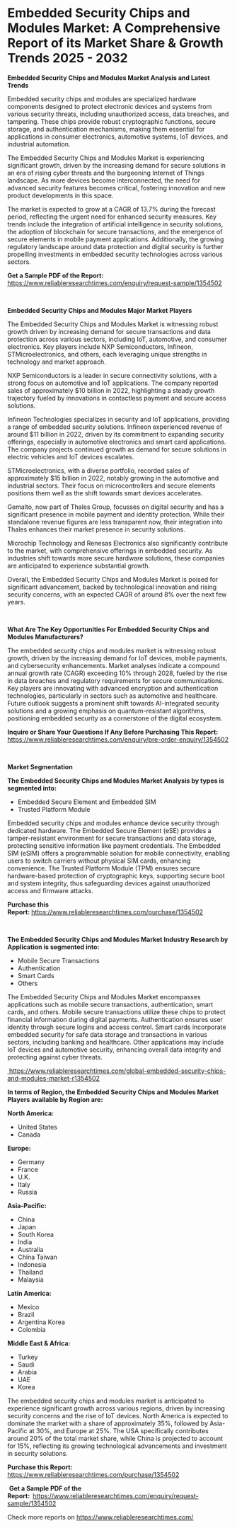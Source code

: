 <p><h1>Embedded Security Chips and Modules Market: A Comprehensive Report of its Market Share & Growth Trends 2025 - 2032</h1></p><p><strong>Embedded Security Chips and Modules Market Analysis and Latest Trends</strong></p>
<p><p>Embedded security chips and modules are specialized hardware components designed to protect electronic devices and systems from various security threats, including unauthorized access, data breaches, and tampering. These chips provide robust cryptographic functions, secure storage, and authentication mechanisms, making them essential for applications in consumer electronics, automotive systems, IoT devices, and industrial automation.</p><p>The Embedded Security Chips and Modules Market is experiencing significant growth, driven by the increasing demand for secure solutions in an era of rising cyber threats and the burgeoning Internet of Things landscape. As more devices become interconnected, the need for advanced security features becomes critical, fostering innovation and new product developments in this space. </p><p>The market is expected to grow at a CAGR of 13.7% during the forecast period, reflecting the urgent need for enhanced security measures. Key trends include the integration of artificial intelligence in security solutions, the adoption of blockchain for secure transactions, and the emergence of secure elements in mobile payment applications. Additionally, the growing regulatory landscape around data protection and digital security is further propelling investments in embedded security technologies across various sectors.</p></p>
<p><strong>Get a Sample PDF of the Report:&nbsp;</strong> <a href="https://www.reliableresearchtimes.com/enquiry/request-sample/1354502?utm_campaign=3585&utm_medium=2&utm_source=Github&utm_content=ia&utm_term=07042025&utm_id=embedded-security-chips-and-modules">https://www.reliableresearchtimes.com/enquiry/request-sample/1354502</a></p>
<p>&nbsp;</p>
<p><strong>Embedded Security Chips and Modules Major Market Players</strong></p>
<p><p>The Embedded Security Chips and Modules Market is witnessing robust growth driven by increasing demand for secure transactions and data protection across various sectors, including IoT, automotive, and consumer electronics. Key players include NXP Semiconductors, Infineon, STMicroelectronics, and others, each leveraging unique strengths in technology and market approach.</p><p>NXP Semiconductors is a leader in secure connectivity solutions, with a strong focus on automotive and IoT applications. The company reported sales of approximately $10 billion in 2022, highlighting a steady growth trajectory fueled by innovations in contactless payment and secure access solutions.</p><p>Infineon Technologies specializes in security and IoT applications, providing a range of embedded security solutions. Infineon experienced revenue of around $11 billion in 2022, driven by its commitment to expanding security offerings, especially in automotive electronics and smart card applications. The company projects continued growth as demand for secure solutions in electric vehicles and IoT devices escalates.</p><p>STMicroelectronics, with a diverse portfolio, recorded sales of approximately $15 billion in 2022, notably growing in the automotive and industrial sectors. Their focus on microcontrollers and secure elements positions them well as the shift towards smart devices accelerates.</p><p>Gemalto, now part of Thales Group, focusses on digital security and has a significant presence in mobile payment and identity protection. While their standalone revenue figures are less transparent now, their integration into Thales enhances their market presence in security solutions.</p><p>Microchip Technology and Renesas Electronics also significantly contribute to the market, with comprehensive offerings in embedded security. As industries shift towards more secure hardware solutions, these companies are anticipated to experience substantial growth.</p><p>Overall, the Embedded Security Chips and Modules Market is poised for significant advancement, backed by technological innovation and rising security concerns, with an expected CAGR of around 8% over the next few years.</p></p>
<p>&nbsp;</p>
<p><strong>What Are The Key Opportunities For Embedded Security Chips and Modules Manufacturers?</strong></p>
<p><p>The embedded security chips and modules market is witnessing robust growth, driven by the increasing demand for IoT devices, mobile payments, and cybersecurity enhancements. Market analyses indicate a compound annual growth rate (CAGR) exceeding 10% through 2028, fueled by the rise in data breaches and regulatory requirements for secure communications. Key players are innovating with advanced encryption and authentication technologies, particularly in sectors such as automotive and healthcare. Future outlook suggests a prominent shift towards AI-integrated security solutions and a growing emphasis on quantum-resistant algorithms, positioning embedded security as a cornerstone of the digital ecosystem.</p></p>
<p><strong>Inquire or Share Your Questions If Any Before Purchasing This Report:</strong> <a href="https://www.reliableresearchtimes.com/enquiry/pre-order-enquiry/1354502?utm_campaign=3585&utm_medium=2&utm_source=Github&utm_content=ia&utm_term=07042025&utm_id=embedded-security-chips-and-modules">https://www.reliableresearchtimes.com/enquiry/pre-order-enquiry/1354502</a></p>
<p>&nbsp;</p>
<p><strong>Market Segmentation</strong></p>
<p><strong>The Embedded Security Chips and Modules Market Analysis by types is segmented into:</strong></p>
<p><ul><li>Embedded Secure Element and Embedded SIM</li><li>Trusted Platform Module</li></ul></p>
<p><p>Embedded security chips and modules enhance device security through dedicated hardware. The Embedded Secure Element (eSE) provides a tamper-resistant environment for secure transactions and data storage, protecting sensitive information like payment credentials. The Embedded SIM (eSIM) offers a programmable solution for mobile connectivity, enabling users to switch carriers without physical SIM cards, enhancing convenience. The Trusted Platform Module (TPM) ensures secure hardware-based protection of cryptographic keys, supporting secure boot and system integrity, thus safeguarding devices against unauthorized access and firmware attacks.</p></p>
<p><strong>Purchase this Report:&nbsp;</strong><a href="https://www.reliableresearchtimes.com/purchase/1354502?utm_campaign=3585&utm_medium=2&utm_source=Github&utm_content=ia&utm_term=07042025&utm_id=embedded-security-chips-and-modules">https://www.reliableresearchtimes.com/purchase/1354502</a></p>
<p>&nbsp;</p>
<p><strong>The Embedded Security Chips and Modules Market Industry Research by Application is segmented into:</strong></p>
<p><ul><li>Mobile Secure Transactions</li><li>Authentication</li><li>Smart Cards</li><li>Others</li></ul></p>
<p><p>The Embedded Security Chips and Modules Market encompasses applications such as mobile secure transactions, authentication, smart cards, and others. Mobile secure transactions utilize these chips to protect financial information during digital payments. Authentication ensures user identity through secure logins and access control. Smart cards incorporate embedded security for safe data storage and transactions in various sectors, including banking and healthcare. Other applications may include IoT devices and automotive security, enhancing overall data integrity and protecting against cyber threats.</p></p>
<p><a href="https://www.reliableresearchtimes.com/global-embedded-security-chips-and-modules-market-r1354502?utm_campaign=3585&utm_medium=2&utm_source=Github&utm_content=ia&utm_term=07042025&utm_id=embedded-security-chips-and-modules">&nbsp;https://www.reliableresearchtimes.com/global-embedded-security-chips-and-modules-market-r1354502</a></p>
<p><strong>In terms of Region, the Embedded Security Chips and Modules Market Players available by Region are:</strong></p>
<p>
    <p> <strong> North America: </strong>
        <ul>
            <li>United States</li>
            <li>Canada</li>
        </ul>
        </p> 
    <p> <strong> Europe: </strong>
        <ul>
            <li>Germany</li>
            <li>France</li>
            <li>U.K.</li>
            <li>Italy</li>
            <li>Russia</li>
        </ul>
        </p> 
    <p> <strong> Asia-Pacific: </strong>
        <ul>
            <li>China</li>
            <li>Japan</li>
            <li>South Korea</li>
            <li>India</li>
            <li>Australia</li>
            <li>China Taiwan</li>
            <li>Indonesia</li>
            <li>Thailand</li>
            <li>Malaysia</li>
        </ul>
        </p> 
    <p> <strong> Latin America: </strong>
        <ul>
            <li>Mexico</li>
            <li>Brazil</li>
            <li>Argentina Korea</li>
            <li>Colombia</li>
        </ul>
        </p> 
    <p> <strong> Middle East & Africa: </strong>
        <ul>
            <li>Turkey</li>
            <li>Saudi</li>
            <li>Arabia</li>
            <li>UAE</li>
            <li>Korea</li>
        </ul>
    </p>
    </p>
<p><p>The embedded security chips and modules market is anticipated to experience significant growth across various regions, driven by increasing security concerns and the rise of IoT devices. North America is expected to dominate the market with a share of approximately 35%, followed by Asia-Pacific at 30%, and Europe at 25%. The USA specifically contributes around 20% of the total market share, while China is projected to account for 15%, reflecting its growing technological advancements and investment in security solutions.</p></p>
<p><strong>Purchase this Report: </strong><a href="https://www.reliableresearchtimes.com/purchase/1354502?utm_campaign=3585&utm_medium=2&utm_source=Github&utm_content=ia&utm_term=07042025&utm_id=embedded-security-chips-and-modules">https://www.reliableresearchtimes.com/purchase/1354502</a></p>
<p>&nbsp;<strong>Get a Sample PDF of the Report:&nbsp;&nbsp;</strong><a href="https://www.reliableresearchtimes.com/enquiry/request-sample/1354502?utm_campaign=3585&utm_medium=2&utm_source=Github&utm_content=ia&utm_term=07042025&utm_id=embedded-security-chips-and-modules">https://www.reliableresearchtimes.com/enquiry/request-sample/1354502</a></p>
<p><strong></strong></p>
<p>Check more reports on <a href="https://www.reliableresearchtimes.com/?utm_campaign=3585&utm_medium=2&utm_source=Github&utm_content=ia&utm_term=07042025&utm_id=embedded-security-chips-and-modules">https://www.reliableresearchtimes.com/</a></p>